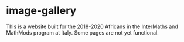 # image-gallery
This is a website built for the 2018-2020 Africans in the InterMaths and MathMods program at Italy. Some pages are not yet functional.
